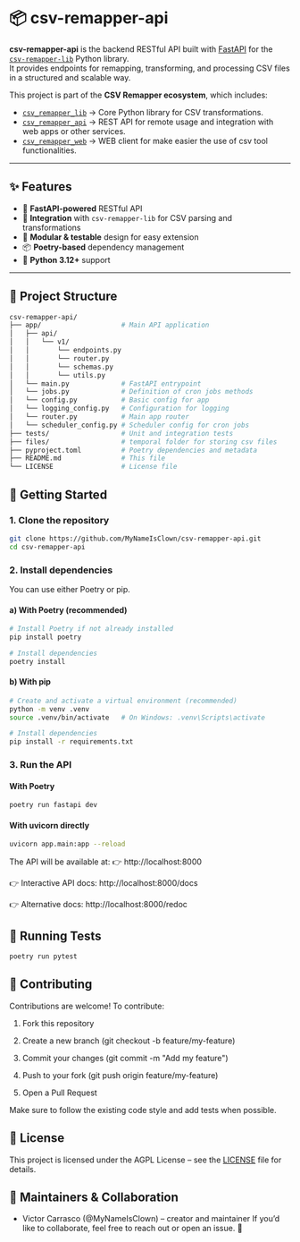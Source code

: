 # 📦 csv-remapper-api

**csv-remapper-api** is the backend RESTful API built with [FastAPI](https://fastapi.tiangolo.com/) for the [`csv-remapper-lib`](https://github.com/MyNameIsClown/csv_remapper_lib) Python library.  
It provides endpoints for remapping, transforming, and processing CSV files in a structured and scalable way.

This project is part of the **CSV Remapper ecosystem**, which includes:

- [`csv_remapper_lib`](https://github.com/MyNameIsClown/csv_remapper_lib) → Core Python library for CSV transformations.
- [`csv_remapper_api`](https://github.com/MyNameIsClown/csv_remapper_api)  → REST API for remote usage and integration with web apps or other services.
- [`csv_remapper_web`](https://github.com/MyNameIsClown/csv_remapper_web)  → WEB client for make easier the use of csv tool functionalities.

---

## ✨ Features

- 🚀 **FastAPI-powered** RESTful API  
- 🔗 **Integration** with `csv-remapper-lib` for CSV parsing and transformations  
- 🧩 **Modular & testable** design for easy extension  
- 📦 **Poetry-based** dependency management  
- 🐍 **Python 3.12+** support  

---

## 📂 Project Structure

```bash
csv-remapper-api/
├── app/                    # Main API application
│   ├── api/                    
│   │   └── v1/                 
│   │       └── endpoints.py
│   │       └── router.py  
│   │       └── schemas.py 
│   │       └── utils.py   
│   └── main.py             # FastAPI entrypoint
│   └── jobs.py             # Definition of cron jobs methods
│   └── config.py           # Basic config for app
│   └── logging_config.py   # Configuration for logging
│   └── router.py           # Main app router
│   └── scheduler_config.py # Scheduler config for cron jobs
├── tests/                  # Unit and integration tests
├── files/                  # temporal folder for storing csv files
├── pyproject.toml          # Poetry dependencies and metadata
├── README.md               # This file
└── LICENSE                 # License file
```
## 🚀 Getting Started
### 1. Clone the repository

```bash
git clone https://github.com/MyNameIsClown/csv-remapper-api.git
cd csv-remapper-api
```

### 2. Install dependencies
You can use either Poetry or pip.

#### a) With Poetry (recommended)
```bash
# Install Poetry if not already installed
pip install poetry

# Install dependencies
poetry install
```

#### b) With pip
```bash
# Create and activate a virtual environment (recommended)
python -m venv .venv
source .venv/bin/activate   # On Windows: .venv\Scripts\activate

# Install dependencies
pip install -r requirements.txt
```

### 3. Run the API
#### With Poetry
```bash
poetry run fastapi dev
```

#### With uvicorn directly
```bash
uvicorn app.main:app --reload
```

The API will be available at:
👉 http://localhost:8000

👉 Interactive API docs: http://localhost:8000/docs

👉 Alternative docs: http://localhost:8000/redoc

## 🧪 Running Tests
```bash
poetry run pytest
```

## 🤝 Contributing
Contributions are welcome! To contribute:

1. Fork this repository

2. Create a new branch (git checkout -b feature/my-feature)

3. Commit your changes (git commit -m "Add my feature")

4. Push to your fork (git push origin feature/my-feature)

5. Open a Pull Request

Make sure to follow the existing code style and add tests when possible.

## 📜 License
This project is licensed under the AGPL License – see the [LICENSE](https://github.com/MyNameIsClown/csv_remapper_api/blob/master/LICENSE) file for details.

## 👥 Maintainers & Collaboration
- Victor Carrasco (@MyNameIsClown) – creator and maintainer
If you’d like to collaborate, feel free to reach out or open an issue. 🚀